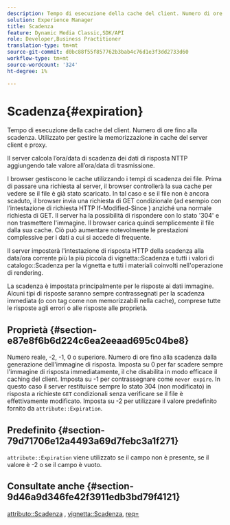 ```yaml
---
description: Tempo di esecuzione della cache del client. Numero di ore fino alla scadenza. Utilizzato per gestire la memorizzazione in cache del server client e proxy.
solution: Experience Manager
title: Scadenza
feature: Dynamic Media Classic,SDK/API
role: Developer,Business Practitioner
translation-type: tm+mt
source-git-commit: d0bc88f55f857762b3bab4c76d1e3f3dd2733d60
workflow-type: tm+mt
source-wordcount: '324'
ht-degree: 1%

---
```



# Scadenza{#expiration}

Tempo di esecuzione della cache del client. Numero di ore fino alla scadenza. Utilizzato per gestire la memorizzazione in cache del server client e proxy.

Il server calcola l’ora/data di scadenza dei dati di risposta NTTP aggiungendo tale valore all’ora/data di trasmissione.

I browser gestiscono le cache utilizzando i tempi di scadenza dei file. Prima di passare una richiesta al server, il browser controllerà la sua cache per vedere se il file è già stato scaricato. In tal caso e se il file non è ancora scaduto, il browser invia una richiesta di GET condizionale (ad esempio con l’intestazione di richiesta HTTP If-Modified-Since ) anziché una normale richiesta di GET. Il server ha la possibilità di rispondere con lo stato &#39;304&#39; e non trasmettere l&#39;immagine. Il browser carica quindi semplicemente il file dalla sua cache. Ciò può aumentare notevolmente le prestazioni complessive per i dati a cui si accede di frequente.

Il server imposterà l&#39;intestazione di risposta HTTP della scadenza alla data/ora corrente più la più piccola di vignetta::Scadenza e tutti i valori di catalogo::Scadenza per la vignetta e tutti i materiali coinvolti nell&#39;operazione di rendering.

La scadenza è impostata principalmente per le risposte ai dati immagine. Alcuni tipi di risposte saranno sempre contrassegnati per la scadenza immediata (o con tag come non memorizzabili nella cache), comprese tutte le risposte agli errori o alle risposte alle proprietà.

## Proprietà {#section-e87e8f6b6d224c6ea2eeaad695c04be8}

Numero reale, -2, -1, 0 o superiore. Numero di ore fino alla scadenza dalla generazione dell&#39;immagine di risposta. Imposta su 0 per far scadere sempre l&#39;immagine di risposta immediatamente, il che disabilita in modo efficace il caching del client. Imposta su -1 per contrassegnare come `never expire`. In questo caso il server restituisce sempre lo stato 304 (non modificato) in risposta a richieste `GET` condizionali senza verificare se il file è effettivamente modificato. Imposta su -2 per utilizzare il valore predefinito fornito da `attribute::Expiration`.

## Predefinito {#section-79d71706e12a4493a69d7febc3a1f271}

`attribute::Expiration` viene utilizzato se il campo non è presente, se il valore è -2 o se il campo è vuoto.

## Consultate anche {#section-9d46a9d346fe42f3911edb3bd79f4121}

[attributo::Scadenza](../../../../../ir-api/material-cat/image-rendering-api-ref/c-ir-material-catalog/c-ir-attributes-reference/r-ir-expiration.md#reference-0f68ad8199c64bd4bc8d27dd78b7d996) ,  [vignetta::Scadenza](../../../../../ir-api/material-cat/image-rendering-api-ref/c-ir-material-catalog/c-ir-vignette-map-reference/r-ir-expiration-vignette.md#reference-df80829da93e4c0ab3f97a1792d9c74c),  [req=](../../../../../ir-api/http-protocol/image-rendering-api-ref/c-ir-http-protocol-ref/c-ir-http-protocol-command-reference/r-ir-req.md#reference-792b1a663fb64261bd2de2a209b847fb)

